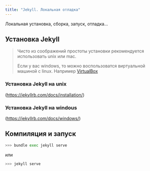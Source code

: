 ```yaml
---
title: "Jekyll. Локальная отладка"
---
```

Локальная установка, сборка, запуск, отладка...<!--more-->

## Установка Jekyll

> Чисто из соображений простоты установки рекомендуется использовать unix или mac.
>
> Если у вас windows, то можно воспользоватся виртуальной машиной с linux. Например [VirtualBox](https://www.virtualbox.org/)

### Установка Jekyll на unix

(https://jekyllrb.com/docs/installation/)

### Установка Jekyll на windous

(https://jekyllrb.com/docs/windows/)

## Компиляция и запуск

```bash
>>> bundle exec jekyll serve
```
или
```bash
>>> jekyll serve
```
